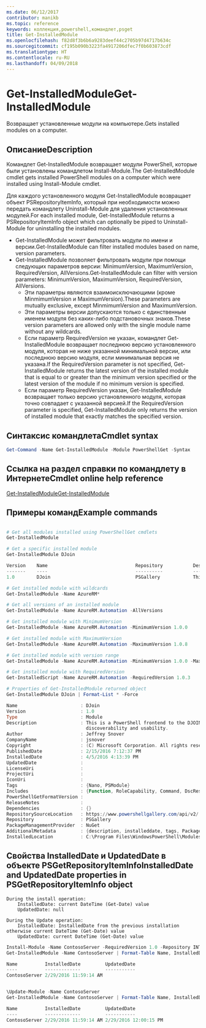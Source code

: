 ```yaml
---
ms.date: 06/12/2017
contributor: manikb
ms.topic: reference
keywords: коллекция,powershell,командлет,psget
title: Get-InstalledModule
ms.openlocfilehash: f82d8f3b6b6a9283deef44c2705b97d4717b634c
ms.sourcegitcommit: cf195b090b3223fa4917206dfec7f0b603873cdf
ms.translationtype: HT
ms.contentlocale: ru-RU
ms.lasthandoff: 04/09/2018
---
```

# <a name="get-installedmodule"></a><span data-ttu-id="657eb-103">Get-InstalledModule</span><span class="sxs-lookup"><span data-stu-id="657eb-103">Get-InstalledModule</span></span>

<span data-ttu-id="657eb-104">Возвращает установленные модули на компьютере.</span><span class="sxs-lookup"><span data-stu-id="657eb-104">Gets installed modules on a computer.</span></span>

## <a name="description"></a><span data-ttu-id="657eb-105">Описание</span><span class="sxs-lookup"><span data-stu-id="657eb-105">Description</span></span>

<span data-ttu-id="657eb-106">Командлет Get-InstalledModule возвращает модули PowerShell, которые были установлены командлетом Install-Module.</span><span class="sxs-lookup"><span data-stu-id="657eb-106">The Get-InstalledModule cmdlet gets installed PowerShell modules on a computer which were installed using Install-Module cmdlet.</span></span>

<span data-ttu-id="657eb-107">Для каждого установленного модуля Get-InstalledModule возвращает объект PSRepositoryItemInfo, который при необходимости можно передать командлету Uninstall-Module для удаления установленных модулей.</span><span class="sxs-lookup"><span data-stu-id="657eb-107">For each installed module, Get-InstalledModule returns a PSRepositoryItemInfo object which can optionally be piped to Uninstall-Module for uninstalling the installed modules.</span></span>

- <span data-ttu-id="657eb-108">Get-InstalledModule может фильтровать модули по имени и версии.</span><span class="sxs-lookup"><span data-stu-id="657eb-108">Get-InstalledModule can filter installed modules based on name, version parameters.</span></span>
- <span data-ttu-id="657eb-109">Get-InstalledModule позволяет фильтровать модули при помощи следующих параметров версии: MinimumVersion, MaximumVersion, RequiredVersion, AllVersions.</span><span class="sxs-lookup"><span data-stu-id="657eb-109">Get-InstalledModule can filter with version parameters: MinimumVersion, MaximumVersion, RequiredVersion, AllVersions.</span></span>
  - <span data-ttu-id="657eb-110">Эти параметры являются взаимоисключающими (кроме MinmimumVersion и MaximumVersion).</span><span class="sxs-lookup"><span data-stu-id="657eb-110">These parameters are mutually exclusive, except MinmimumVersion and MaximumVersion.</span></span>
  - <span data-ttu-id="657eb-111">Эти параметры версии допускаются только с единственным именем модуля без каких-либо подстановочных знаков.</span><span class="sxs-lookup"><span data-stu-id="657eb-111">These version parameters are allowed only with the single module name without any wildcards.</span></span>
  - <span data-ttu-id="657eb-112">Если параметр RequiredVersion не указан, командлет Get-InstalledModule возвращает последнюю версию установленного модуля, которая не ниже указанной минимальной версии, или последнюю версию модуля, если минимальная версия не указана.</span><span class="sxs-lookup"><span data-stu-id="657eb-112">If the RequiredVersion parameter is not specified, Get-InstalledModule returns the latest version of the installed module that is equal to or greater than the minimum version specified or the latest version of the module if no minimum version is specified.</span></span>
  - <span data-ttu-id="657eb-113">Если параметр RequiredVersion указан, Get-InstalledModule возвращает только версию установленного модуля, которая точно совпадает с указанной версией.</span><span class="sxs-lookup"><span data-stu-id="657eb-113">If the RequiredVersion parameter is specified, Get-InstalledModule only returns the version of installed module that exactly matches the specified version.</span></span>

## <a name="cmdlet-syntax"></a><span data-ttu-id="657eb-114">Синтаксис командлета</span><span class="sxs-lookup"><span data-stu-id="657eb-114">Cmdlet syntax</span></span>
```powershell
Get-Command -Name Get-InstalledModule -Module PowerShellGet -Syntax
```

## <a name="cmdlet-online-help-reference"></a><span data-ttu-id="657eb-115">Ссылка на раздел справки по командлету в Интернете</span><span class="sxs-lookup"><span data-stu-id="657eb-115">Cmdlet online help reference</span></span>

[<span data-ttu-id="657eb-116">Get-InstalledModule</span><span class="sxs-lookup"><span data-stu-id="657eb-116">Get-InstalledModule</span></span>](http://go.microsoft.com/fwlink/?LinkId=526863)

## <a name="example-commands"></a><span data-ttu-id="657eb-117">Примеры команд</span><span class="sxs-lookup"><span data-stu-id="657eb-117">Example commands</span></span>

```powershell

# Get all modules installed using PowerShellGet cmdlets
Get-InstalledModule

# Get a specific installed module
Get-InstalledModule DJoin

Version    Name                                Repository           Description
-------    ----                                ----------           -----------
1.0        DJoin                               PSGallery            This is a PowerShell frontend to the DJOIN.exe c...

# Get installed module with wildcards
Get-InstalledModule -Name AzureRM*

# Get all versions of an installed module
Get-InstalledModule -Name AzureRM.Automation -AllVersions

# Get installed module with MinimumVersion
Get-InstalledModule -Name AzureRM.Automation -MinimumVersion 1.0.0

# Get installed module with MaximumVersion
Get-InstalledModule -Name AzureRM.Automation -MaximumVersion 1.0.8

# Get installed module with version range
Get-InstalledModule -Name AzureRM.Automation -MinimumVersion 1.0.0 -MaximumVersion 1.0.8

# Get installed module with RequiredVersion
Get-InstalledScript -Name AzureRM.Automation -RequiredVersion 1.0.3

# Properties of Get-InstalledModule returned object
Get-InstalledModule DJoin | Format-List * -Force

Name                       : DJoin
Version                    : 1.0
Type                       : Module
Description                : This is a PowerShell frontend to the DJOIN.exe command which provides better
                             discoverability and usability.
Author                     : Jeffrey Snover
CompanyName                : jsnover
Copyright                  : (C) Microsoft Corporation. All rights reserved.
PublishedDate              : 2/15/2016 7:12:37 PM
InstalledDate              : 4/5/2016 4:13:39 PM
UpdatedDate                :
LicenseUri                 :
ProjectUri                 :
IconUri                    :
Tags                       : {Nano, PSModule}
Includes                   : {Function, RoleCapability, Command, DscResource...}
PowerShellGetFormatVersion :
ReleaseNotes               :
Dependencies               : {}
RepositorySourceLocation   : https://www.powershellgallery.com/api/v2/
Repository                 : PSGallery
PackageManagementProvider  : NuGet
AdditionalMetadata         : {description, installeddate, tags, PackageManagementProvider...}
InstalledLocation          : C:\Program Files\WindowsPowerShell\Modules\DJoin\1.0

```



## <a name="installeddate-and-updateddate-properties-in-psgetrepositoryiteminfo-object"></a><span data-ttu-id="657eb-118">Свойства InstalledDate и UpdatedDate в объекте PSGetRepositoryItemInfo</span><span class="sxs-lookup"><span data-stu-id="657eb-118">InstalledDate and UpdatedDate properties in PSGetRepositoryItemInfo object</span></span>

    During the install operation:
        InstalledDate: current DateTime (Get-Date) value
        UpdatedDate: null

    During the Update operation:
        InstalledDate: InstalledDate from the previous installation otherwise current DateTime (Get-Date) value
        UpdatedDate: current DateTime (Get-Date) value

```powershell
Install-Module -Name ContosoServer -RequiredVersion 1.0 -Repository INT
Get-InstalledModule -Name ContosoServer | Format-Table Name, InstalledDate, UpdatedDate

Name          InstalledDate         UpdatedDate
----          -------------         -----------
ContosoServer 2/29/2016 11:59:14 AM


\Update-Module -Name ContosoServer
Get-InstalledModule -Name ContosoServer | Format-Table Name, InstalledDate, UpdatedDate

Name          InstalledDate         UpdatedDate
----          -------------         -----------
ContosoServer 2/29/2016 11:59:14 AM 2/29/2016 12:00:15 PM
```